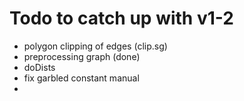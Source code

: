 # Todo to catch up with v1-2

* polygon clipping of edges (clip.sg)
* preprocessing graph (done)
* doDists
* fix garbled constant manual
* 
